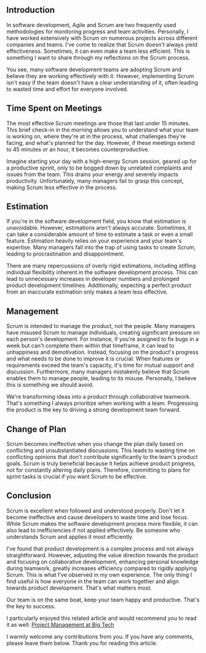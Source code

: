 
## Introduction

In software development, Agile and Scrum are two frequently used methodologies for monitoring progress and team activities. Personally, I have worked extensively with Scrum on numerous projects across different companies and teams. I've come to realize that Scrum doesn't always yield effectiveness. Sometimes, it can even make a team less efficient. This is something I want to share through my reflections on the Scrum process.

You see, many software development teams are adopting Scrum and believe they are working effectively with it. However, implementing Scrum isn't easy if the team doesn't have a clear understanding of it, often leading to wasted time and effort for everyone involved.

## Time Spent on Meetings

The most effective Scrum meetings are those that last under 15 minutes. This brief check-in in the morning allows you to understand what your team is working on, where they're at in the process, what challenges they're facing, and what's planned for the day. However, if these meetings extend to 45 minutes or an hour, it becomes counterproductive.

Imagine starting your day with a high-energy Scrum session, geared up for a productive sprint, only to be bogged down by unrelated complaints and issues from the team. This drains your energy and severely impacts productivity. Unfortunately, many managers fail to grasp this concept, making Scrum less effective in the process.

## Estimation

If you're in the software development field, you know that estimation is unavoidable. However, estimations aren't always accurate. Sometimes, it can take a considerable amount of time to estimate a task or even a small feature. Estimation heavily relies on your experience and your team's expertise. Many managers fall into the trap of using tasks to create Scrum, leading to procrastination and disappointment.

There are many repercussions of overly rigid estimations, including stifling individual flexibility inherent in the software development process. This can lead to unnecessary increases in developer numbers and prolonged product development timelines. Additionally, expecting a perfect product from an inaccurate estimation only makes a team less effective.

## Management

Scrum is intended to manage the product, not the people. Many managers have misused Scrum to manage individuals, creating significant pressure on each person's development. For instance, if you're assigned to fix bugs in a week but can't complete them within that timeframe, it can lead to unhappiness and demotivation. Instead, focusing on the product's progress and what needs to be done to improve it is crucial. When features or requirements exceed the team's capacity, it's time for mutual support and discussion. Furthermore, many managers mistakenly believe that Scrum enables them to manage people, leading to its misuse. Personally, I believe this is something we should avoid.

We're transforming ideas into a product through collaborative teamwork. That's something I always prioritize when working with a team. Progressing the product is the key to driving a strong development team forward.

## Change of Plan

Scrum becomes ineffective when you change the plan daily based on conflicting and unsubstantiated discussions. This leads to wasting time on conflicting opinions that don't contribute significantly to the team's product goals. Scrum is truly beneficial because it helps achieve product progress, not for constantly altering daily plans. Therefore, committing to plans for sprint tasks is crucial if you want Scrum to be effective.

## Conclusion

Scrum is excellent when followed and understood properly. Don't let it become ineffective and cause developers to waste time and lose focus. While Scrum makes the software development process more flexible, it can also lead to inefficiencies if not applied effectively. Be someone who understands Scrum and applies it most efficiently.

I've found that product development is a complex process and not always straightforward. However, adjusting the value direction towards the product and focusing on collaborative development, enhancing personal knowledge during teamwork, greatly increases efficiency compared to rigidly applying Scrum. This is what I've observed in my own experience. The only thing I find useful is how everyone in the team can work together and align towards product development. That's what matters most.

Our team is on the same boat, keep your team happy and productive. That's the key to success.

I particularly enjoyed this related article and would recommend you to read it as well: [Project Management at Big Tech](https://blog.pragmaticengineer.com/project-management-at-big-tech/)

I warmly welcome any contributions from you. If you have any comments, please leave them below. Thank you for reading this article.
